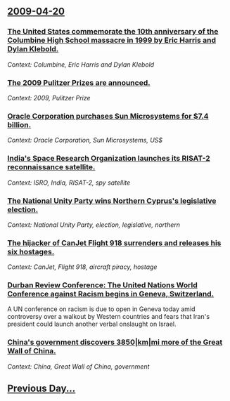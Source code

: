 ## [2009-04-20](/news/2009/04/20/index.md)

### [ The United States commemorate the 10th anniversary of the Columbine High School massacre in 1999 by Eric Harris and Dylan Klebold.](/news/2009/04/20/the-united-states-commemorate-the-10th-anniversary-of-the-columbine-high-school-massacre-in-1999-by-eric-harris-and-dylan-klebold.md)
_Context: Columbine, Eric Harris and Dylan Klebold_

### [ The 2009 Pulitzer Prizes are announced. ](/news/2009/04/20/the-2009-pulitzer-prizes-are-announced.md)
_Context: 2009, Pulitzer Prize_

### [ Oracle Corporation purchases Sun Microsystems for $7.4 billion. ](/news/2009/04/20/oracle-corporation-purchases-sun-microsystems-for-7-4-billion.md)
_Context: Oracle Corporation, Sun Microsystems, US$_

### [ India's Space Research Organization launches its RISAT-2 reconnaissance satellite. ](/news/2009/04/20/india-s-space-research-organization-launches-its-risat-2-reconnaissance-satellite.md)
_Context: ISRO, India, RISAT-2, spy satellite_

### [ The National Unity Party wins Northern Cyprus's legislative election. ](/news/2009/04/20/the-national-unity-party-wins-northern-cyprus-s-legislative-election.md)
_Context: National Unity Party, election, legislative, northern_

### [ The hijacker of CanJet Flight 918 surrenders and releases his six hostages. ](/news/2009/04/20/the-hijacker-of-canjet-flight-918-surrenders-and-releases-his-six-hostages.md)
_Context: CanJet, Flight 918, aircraft piracy, hostage_

### [ Durban Review Conference: The United Nations World Conference against Racism begins in Geneva, Switzerland. ](/news/2009/04/20/durban-review-conference-p-the-united-nations-world-conference-against-racism-begins-in-geneva-switzerland.md)
A UN conference on racism is due to open in Geneva today amid controversy over a walkout by Western countries and fears that Iran&#039;s president could launch another verbal onslaught on Israel.

### [ China's government discovers 3850|km|mi more  of the Great Wall of China. ](/news/2009/04/20/china-s-government-discovers-3850-km-mi-more-of-the-great-wall-of-china.md)
_Context: China, Great Wall of China, government_

## [Previous Day...](/news/2009/04/19/index.md)

